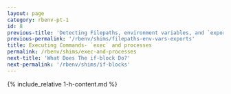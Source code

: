 ```yaml
---
layout: page
category: rbenv-pt-1
id: 8
previous-title: 'Detecting Filepaths, environment variables, and `export` statements'
previous-permalink: '/rbenv/shims/filepaths-env-vars-exports'
title: Executing Commands- `exec` and processes
permalink: /rbenv/shims/exec-and-processes
next-title: 'What Does The if-block Do?'
next-permalink: '/rbenv/shims/if-blocks'
---
```


{% include_relative 1-h-content.md %}


